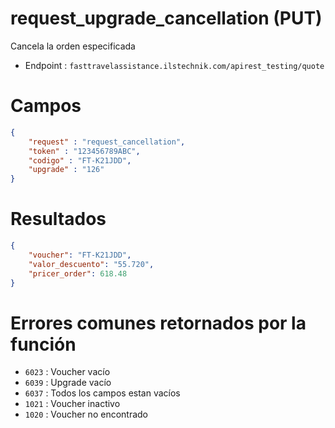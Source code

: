 # request_upgrade_cancellation (PUT)

Cancela la orden especificada

* Endpoint : ```fasttravelassistance.ilstechnik.com/apirest_testing/quote```

# Campos

```JSON
{
    "request" : "request_cancellation",
    "token" : "123456789ABC",
    "codigo" : "FT-K21JDD",
    "upgrade" : "126"
}
```

# Resultados

```JSON
{
    "voucher": "FT-K21JDD",
    "valor_descuento": "55.720",
    "pricer_order": 618.48
}
```

# Errores comunes retornados por la función

* ```6023``` : Voucher vacío
* ```6039``` : Upgrade vacío
* ```6037``` : Todos los campos estan vacíos
* ```1021``` : Voucher inactivo
* ```1020``` : Voucher no encontrado